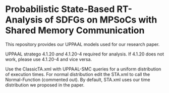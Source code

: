 # Probabilistic State-Based RT-Analysis of SDFGs on MPSoCs with Shared Memory Communication
This repository provides our UPPAAL models used for our research paper.

UPPAAL stratego 4.1.20 _and_ 4.1.20-4 required for analysis. If 4.1.20 does not work, please use 4.1.20-4 and vice versa.

Use the ClassicTA.xml with UPPAAL-SMC queries for a uniform distribution of execution times.
For normal distribution edit the STA.xml to call the Normal-Function (commented out).
By default, STA.xml uses our time distribution we proposed in the paper.
